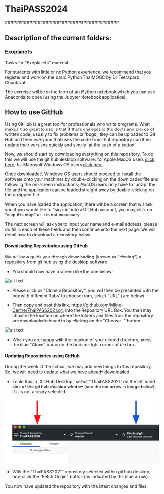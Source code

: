 # ThaiPASS2024


##########################################



## Description of the current folders:

### Exoplanets
Tasks for "Exoplanets" material.

For students with little or no Python experience, we recommend that you register and work on the basic Python ThaiMOOC by Dr Teeraparb Chantavat.

The exercise will be in the form of an iPython notebook which you can use Anaconda to open (using the Jupyter Notebook application).


## How to use GitHub

Using GitHub is a great tool for professionals who write programs. What makes it so great to use is that if there changes to the docts and pieces of written code, usually to fix problems or 'bugs', they can be uploaded to Git Hub and then everyone that uses the code from that repository can then update their versions quickly and simply 'at the push of a button'.

Now, we should start by downloading everything on this repository. To do this we will use the git hub desktop software: for Apple MacOS users [click here](https://central.github.com/deployments/desktop/desktop/latest/darwin "Git Hub MacOS"), for Microsoft Windows OS users [click here](https://central.github.com/deployments/desktop/desktop/latest/win32 "Git Hub Windows OS"). 

Once downloaded, Windows OS users should proceed to install the software onto your machines by double-clicking on the downloaded file and following the on-screen instructions; MacOS users only have to 'unzip' the file and the application can be loaded straight away by double-clicking on the unzipped file. 

When you have loaded the application, there will be a screen that will ask you if you would like to "sign-in' into a Git Hub account, you may click on "skip this step" as it is not necessary.

The next screen will ask you to input your name and e-mail address, please do fill in each of these fields and then continue onto the next page. We will detail how to download a repository below. 

#### Downloading Repositories using GitHub 

We will now guide you through downloading (known as "cloning") a repository from git hub using the desktop software

- You should now have a screen like the one below: 

![alt text](https://github.com/Milne-Centre/ThaiPASS2018/blob/master/ExampleOne.png "Screenshot of Git Hub GUI")

- Please click on "Clone a Repository", you will then be presented with the box with different 'tabs' to choose from, select "URL" (see below). 

- Then copy and past this link, https://github.com/Milne-Centre/ThaiPASS2021.git, into the Repository URL Box. You then may choose the location on where the folders and files from the repository are downloaded/cloned to by clicking on the "Choose..." button.

![alt text](https://github.com/Milne-Centre/ThaiPASS2018/blob/master/ExampleTwo.png "Screenshot of Clone a Repository Box GUI")

- When you are happy with the location of your cloned directory, press the blue "Clone" button in the bottom-right corner of the box.

#### Updating Repositories using GitHub

During the week of the school, we may add new things to this repository. So, we will need to update what we have already downloaded.

- To do this in 'Git Hub Desktop', select "ThaiPASS2021" on the left hand side of the git hub desktop window (see the red arrow in image below), if it is not already selected.

![alt text](https://github.com/Milne-Centre/ThaiPASS2018/blob/master/updateghrepos.png "Screenshot of Updating a Repository with GUI")

- With the "ThaiPASS2021" repository selected within git hub desktop, now click the "Fetch Origin" button (as indicated by the blue arrow).

You now have updated the repository with the latest changes and files.
